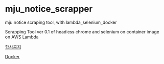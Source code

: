 # mju_notice_scrapper

mju notice scraping tool, with lambda_selenium_docker

Scrapping Tool ver 0.1 of headless chrome and selenium on container image on AWS Lambda

[학사공지](https://www.mju.ac.kr/mjukr/257/subview.do)

[Docker](https://hub.docker.com/r/hou27/mju_scrapper)

